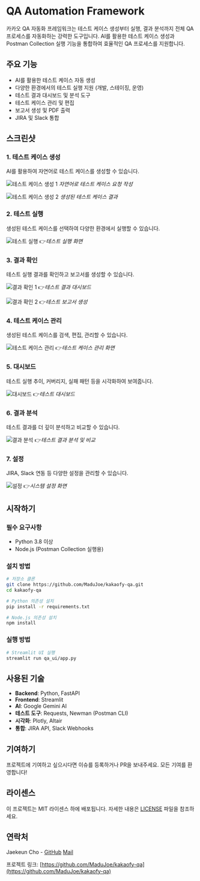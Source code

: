 # QA Automation Framework

카카오 QA 자동화 프레임워크는 테스트 케이스 생성부터 실행, 결과 분석까지 전체 QA 프로세스를 자동화하는 강력한 도구입니다. AI를 활용한 테스트 케이스 생성과 Postman Collection 실행 기능을 통합하여 효율적인 QA 프로세스를 지원합니다.

## 주요 기능

- AI를 활용한 테스트 케이스 자동 생성
- 다양한 환경에서의 테스트 실행 지원 (개발, 스테이징, 운영)
- 테스트 결과 대시보드 및 분석 도구
- 테스트 케이스 관리 및 편집
- 보고서 생성 및 PDF 출력
- JIRA 및 Slack 통합

## 스크린샷

### 1. 테스트 케이스 생성

AI를 활용하여 자연어로 테스트 케이스를 생성할 수 있습니다.

![테스트 케이스 생성 1](demo-images/1.1%20테스트케이스생성1.png)
*자연어로 테스트 케이스 요청 작성*

![테스트 케이스 생성 2](demo-images/1.2%20테스트케이스생성2.png)
*생성된 테스트 케이스 결과*

### 2. 테스트 실행

생성된 테스트 케이스를 선택하여 다양한 환경에서 실행할 수 있습니다.

![테스트 실행](demo-images/2.%20테스트실행.png)
👉*테스트 실행 화면*

### 3. 결과 확인

테스트 실행 결과를 확인하고 보고서를 생성할 수 있습니다.

![결과 확인 1](demo-images/3.1%20결과확인1.png)
👉*테스트 결과 대시보드*

![결과 확인 2](demo-images/3.2%20결과확인2.png)
👉*테스트 보고서 생성*

### 4. 테스트 케이스 관리

생성된 테스트 케이스를 검색, 편집, 관리할 수 있습니다.

![테스트 케이스 관리](demo-images/4.%20테스트케이스관리.png)
👉*테스트 케이스 관리 화면*

### 5. 대시보드

테스트 실행 추이, 커버리지, 실패 패턴 등을 시각화하여 보여줍니다.

![대시보드](demo-images/5.%20대시보드.png)
👉*테스트 대시보드*

### 6. 결과 분석

테스트 결과를 더 깊이 분석하고 비교할 수 있습니다.

![결과 분석](demo-images/6.%20결과분석.png)
👉*테스트 결과 분석 및 비교*

### 7. 설정

JIRA, Slack 연동 등 다양한 설정을 관리할 수 있습니다.

![설정](demo-images/7.%20설정.png)
👉*시스템 설정 화면*

## 시작하기

### 필수 요구사항

- Python 3.8 이상
- Node.js (Postman Collection 실행용)

### 설치 방법

```bash
# 저장소 클론
git clone https://github.com/MaduJoe/kakaofy-qa.git
cd kakaofy-qa

# Python 의존성 설치
pip install -r requirements.txt

# Node.js 의존성 설치
npm install
```

### 실행 방법

```bash
# Streamlit UI 실행
streamlit run qa_ui/app.py
```

## 사용된 기술

- **Backend**: Python, FastAPI
- **Frontend**: Streamlit
- **AI**: Google Gemini AI
- **테스트 도구**: Requests, Newman (Postman CLI)
- **시각화**: Plotly, Altair
- **통합**: JIRA API, Slack Webhooks

## 기여하기

프로젝트에 기여하고 싶으시다면 이슈를 등록하거나 PR을 보내주세요. 모든 기여를 환영합니다!

## 라이센스

이 프로젝트는 MIT 라이센스 하에 배포됩니다. 자세한 내용은 [LICENSE](LICENSE) 파일을 참조하세요.

## 연락처

Jaekeun Cho - [GitHub](https://github.com/MaduJoe) [Mail](jaekeunv@gmail.com)

프로젝트 링크: [https://github.com/MaduJoe/kakaofy-qa](https://github.com/MaduJoe/kakaofy-qa) 
